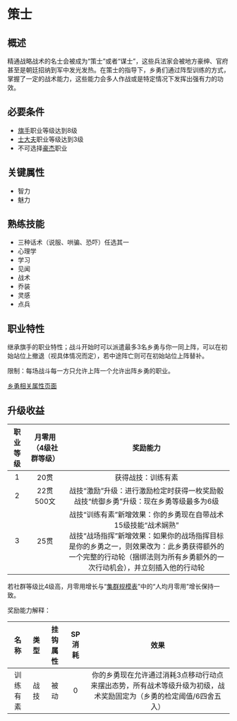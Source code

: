 # 策士

## 概述

精通战略战术的名士会被成为“策士”或者“谋士”，这些兵法家会被地方豪绅、官府甚至是朝廷招纳到军中发光发热。在策士的指导下，乡勇们通过阵型训练的方式，掌握了一定的战术能力，这些能力会多人作战或是特定情况下发挥出强有力的功效。

## 必要条件

* <a href="../../../basicJob/Standard-bearer" target="_blank">旗手</a>职业等级达到8级
* <a href="../bureaucrat" target="_blank">士大夫</a>职业等级达到3级
* 不可选择<a href="../despotic_gentry" target="_blank">豪杰</a>职业

## 关键属性

* 智力
* 魅力

## 熟练技能

* 三种话术（说服、哄骗、恐吓）任选其一
* 心理学
* 学习
* 见闻
* 战术
* 乔装
* 灵感
* 点兵

## 职业特性

继承旗手的职业特性；战斗开始时可以派遣最多3名乡勇与你一同上阵，可以在初始站位上撤退（视具体情况而定），若中途阵亡则可在初始站位上阵替补。

限制：每场战斗每一方只允许上阵一个允许出阵乡勇的职业。

<a href="../militiamen" target="_blank">乡勇相关属性页面</a>

## 升级收益

职业等级|月零用（4级社群等级）|奖励能力
:--:|:--:|:--:
1|20贯|获得战技：训练有素
2|22贯500文|战技“激励”升级：进行激励检定时获得一枚奖励骰<br>战技“统御乡勇”升级：现在乡勇等级最多为6级
3|25贯|战技“训练有素”新增效果：你的乡勇现在自带战术15级技能“战术娴熟”<br>战技“战场指挥”新增效果：如果你的战场指挥目标是你的乡勇之一，则效果改为：此乡勇获得额外的一个完整的行动轮（捆绑法则为所有乡勇额外的一次行动机会），并立刻插入他的行动轮

若社群等级比4级高，月零用增长与“<a href="../../../scaleList" target="_blank">集群规模表</a>”中的“人均月零用”增长保持一致。

奖励能力解释：

名称|类型|挂钩属性|SP消耗|效果
:--:|:--:|:--:|:--:|:--:
训练有素|战技|被动|0|你的乡勇现在允许通过消耗3点移动行动点来摆出态势，所有战术等级升级为初级，战术奖励固定为（乡勇的检定阈值/6四舍五入）